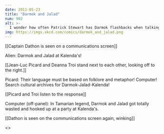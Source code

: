```yaml
---
date: 2011-05-23
title: "Darmok and Jalad"
num: 902
alt: >-
  I wonder how often Patrick Stewart has Darmok flashbacks when talking to Star Trek fans.
img: https://imgs.xkcd.com/comics/darmok_and_jalad.png
---
```

[[Captain Dathon is seen on a communications screen]]

Alien: Darmok and Jalad at Kalenda's!

[[Jean-Luc Picard and Deanna Troi stand next to each other, looking off to the right.]]

Picard: Their language must be based on folklore and metaphor! Computer! Search cultural archives for Darmok-Jalad-Kalenda!

[[Picard and Troi listen to the response]]

Computer (off-panel): In Tamarian legend, Darmok and Jalad got totally wasted and hooked up at a party at Kalenda's.

[[Dathon is seen on the communications screen again, winking]]

<<Wiiiiiink>>

